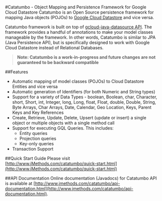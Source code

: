 #Catatumbo - Object Mapping and Persistence Framework for Google Cloud Datastore 
Catatumbo is an Open Source persistence framework for mapping Java objects (POJOs) to 
[Google Cloud Datastore](https://cloud.google.com/datastore/) and vice versa. 

Catatumbo framework is built on top of 
[gcloud-java-datasource API](https://github.com/GoogleCloudPlatform/gcloud-java/tree/master/gcloud-java-datastore). 
The framework provides a handful of annotations to make your model classes manageable by the framework. In other words, 
Catatumbo is similar to JPA (Java Persistence API), but is specifically designed to work with Google Cloud Datastore 
instead of Relational Databases.  

> **Note: Catatumbo is a work-in-progress and future changes are not guaranteed to be backward compatible**

##Features
* Automatic mapping of model classes (POJOs) to Cloud Datastore Entities and vice versa
* Automatic generation of Identifiers (for both Numeric and String types)  
* Support for a variety of Data Types - boolean, Boolean, char, Character, short, Short, int, Integer, long, Long, 
float, Float, double, Double, String, Byte Arrays, Char Arrays, Date, Calendar, Geo Location, Keys, Parent Keys and 
Key References
* Create, Retrieve, Update, Delete, Upsert (update or insert) a single object or multiple objects with a single method call
* Support for executing GQL Queries. This includes:  
	* Entity queries 
	* Projection queries 
	* Key-only queries 
* Transaction Support  

##Quick Start Guide 
Please visit [http://www.jMethods.com/catatumbo/quick-start.html](http://www.jMethods.com/catatumbo/quick-start.html)

##API Documentation 
Online documentation (Javadocs) for Catatumbo API is available at [http://www.jmethods.com/catatumbo/api-documentation.html](http://www.jmethods.com/catatumbo/api-documentation.html). 